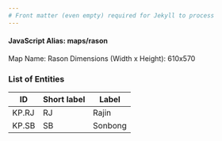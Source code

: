 ```yaml
---
# Front matter (even empty) required for Jekyll to process
---
```


#### JavaScript Alias: maps/rason

Map Name: Rason
Dimensions (Width x Height): 610x570





### List of Entities

ID | Short label | Label
---|---|---|
KP.RJ|RJ|Rajin
KP.SB|SB|Sonbong